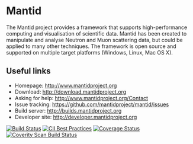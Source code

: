 Mantid
======

The Mantid project provides a framework that supports high-performance computing and visualisation of scientific data. Mantid has been created to manipulate and analyse Neutron and Muon scattering data, but could be applied to many other techniques. The framework is open source and supported on multiple target platforms (Windows, Linux, Mac OS X).

Useful links
------------
 * Homepage: http://www.mantidproject.org
 * Download: http://download.mantidproject.org
 * Asking for help: http://www.mantidproject.org/Contact
 * Issue tracking: https://github.com/mantidproject/mantid/issues
 * Build server: http://builds.mantidproject.org
 * Developer site: http://developer.mantidproject.org

[![Build Status](http://builds.mantidproject.org/job/master_incremental/badge/icon)](http://builds.mantidproject.org/job/master_incremental/)
[![CII Best Practices](https://bestpractices.coreinfrastructure.org/projects/4316/badge)](https://bestpractices.coreinfrastructure.org/projects/4316)
[![Coverage Status](https://coveralls.io/repos/mantidproject/mantid/badge.svg?branch=master)](https://coveralls.io/r/mantidproject/mantid?branch=master)
[![Coverity Scan Build Status](https://img.shields.io/coverity/scan/335.svg)](https://scan.coverity.com/projects/335)

